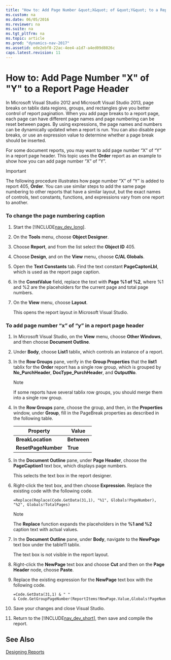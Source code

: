 ```yaml
---
title: "How to: Add Page Number &quot;X&quot; of &quot;Y&quot; to a Report Page Header"
ms.custom: na
ms.date: 06/05/2016
ms.reviewer: na
ms.suite: na
ms.tgt_pltfrm: na
ms.topic: article
ms.prod: "dynamics-nav-2017"
ms.assetid: ede2ebf8-22ac-4ee4-a1d7-a4ed09d8026c
caps.latest.revision: 11
---
```

# How to: Add Page Number &quot;X&quot; of &quot;Y&quot; to a Report Page Header
In Microsoft Visual Studio 2012 and Microsoft Visual Studio 2013, page breaks on tablix data regions, groups, and rectangles give you better control of report pagination. When you add page breaks to a report page, each page can have different page names and page numbering can be reset between pages. By using expressions, the page names and numbers can be dynamically updated when a report is run. You can also disable page breaks, or use an expression value to determine whether a page break should be inserted.  
  
 For some document reports, you may want to add page number “X” of “Y” in a report page header. This topic uses the **Order** report as an example to show how you can add page number “X” of “Y”.  
  
> [!IMPORTANT]  
>  The following procedure illustrates how page number “X” of “Y” is added to report 405, **Order**. You can use similar steps to add the same page numbering to other reports that have a similar layout, but the exact names of controls, text constants, functions, and expressions vary from one report to another.  
  
### To change the page numbering caption  
  
1.  Start the [!INCLUDE[nav_dev_long](includes/nav_dev_long_md.md)].  
  
2.  On the **Tools** menu, choose **Object Designer**.  
  
3.  Choose **Report**, and from the list select the **Object ID** 405.  
  
4.  Choose **Design**, and on the **View** menu, choose **C/AL Globals**.  
  
5.  Open the **Text Constants** tab. Find the text constant **PageCaptonLbl**, which is used as the report page caption.  
  
6.  In the **ConstValue** field, replace the text with **Page %1 of %2**, where %1 and %2 are the placeholders for the current page and total page numbers.  
  
7.  On the **View** menu, choose **Layout**.  
  
     This opens the report layout in Microsoft Visual Studio.  
  
### To add page number “x” of “y” in a report page header  
  
1.  In Microsoft Visual Studio, on the **View** menu, choose **Other Windows**, and then choose **Document Outline**.  
  
2.  Under **Body**, choose **List1**  tablix, which controls an instance of a report.  
  
3.  In the **Row Groups** pane, verify in the **Group Properties** that the **list1** tablix for the **Order** report has a single row group, which is grouped by **No\_PurchHeader**, **DocType\_PurchHeader**, and **OutputNo**.  
  
    > [!NOTE]  
    >  If some reports have several tablix row groups, you should merge them into a single row group.  
  
4.  In the **Row Groups** pane, choose the group, and then, in the **Properties** window, under **Group**, fill in the PageBreak properties as described in the following table.  
  
    |Property|Value|  
    |--------------|-----------|  
    |**BreakLocation**|**Between**|  
    |**ResetPageNumber**|**True**|  
  
5.  In the **Document Outline** pane, under **Page Header**, choose the **PageCaption1** text box, which displays page numbers.  
  
     This selects the text box in the report designer.  
  
6.  Right-click the text box, and then choose **Expression**. Replace the existing code with the following code.  
  
    ```  
    =Replace(Replace(Code.GetData(31,1), "%1", Globals!PageNumber), "%2", Globals!TotalPages)  
    ```  
  
    > [!NOTE]  
    >  The **Replace** function expands the placeholders in the **%1 and %2** caption text with actual values.  
  
7.  In the **Document Outline** pane, under **Body**, navigate to the **NewPage** text box under the table11 tablix.  
  
     The text box is not visible in the report layout.  
  
8.  Right-click the **NewPage** text box and choose **Cut** and then on the **Page Header** node, choose **Paste**.  
  
9. Replace the existing expression for the **NewPage** text box with the following code.  
  
    ```  
    =Code.GetData(31,1) & " " & Code.GetGroupPageNumber(ReportItems!NewPage.Value,Globals!PageNumber)  
    ```  
  
10. Save your changes and close Visual Studio.  
  
11. Return to the [!INCLUDE[nav_dev_short](includes/nav_dev_short_md.md)], then save and compile the report.  
  
## See Also  
 [Designing Reports](Designing-Reports.md)